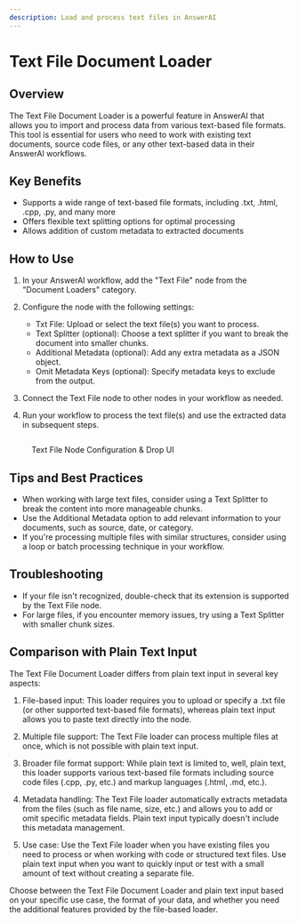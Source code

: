 ```yaml
---
description: Load and process text files in AnswerAI
---
```


# Text File Document Loader

## Overview

The Text File Document Loader is a powerful feature in AnswerAI that allows you to import and process data from various text-based file formats. This tool is essential for users who need to work with existing text documents, source code files, or any other text-based data in their AnswerAI workflows.

## Key Benefits

-   Supports a wide range of text-based file formats, including .txt, .html, .cpp, .py, and many more
-   Offers flexible text splitting options for optimal processing
-   Allows addition of custom metadata to extracted documents

## How to Use

1. In your AnswerAI workflow, add the "Text File" node from the "Document Loaders" category.
2. Configure the node with the following settings:

    - Txt File: Upload or select the text file(s) you want to process.
    - Text Splitter (optional): Choose a text splitter if you want to break the document into smaller chunks.
    - Additional Metadata (optional): Add any extra metadata as a JSON object.
    - Omit Metadata Keys (optional): Specify metadata keys to exclude from the output.

3. Connect the Text File node to other nodes in your workflow as needed.
4. Run your workflow to process the text file(s) and use the extracted data in subsequent steps.

<!-- TODO: Add a screenshot of the Text File node configuration panel -->
<figure><img src="/.gitbook/assets/screenshots/textfilenode.png" alt="" /><figcaption><p> Text File Node Configuration   &#x26; Drop UI</p></figcaption></figure>

## Tips and Best Practices

-   When working with large text files, consider using a Text Splitter to break the content into more manageable chunks.
-   Use the Additional Metadata option to add relevant information to your documents, such as source, date, or category.
-   If you're processing multiple files with similar structures, consider using a loop or batch processing technique in your workflow.

## Troubleshooting

-   If your file isn't recognized, double-check that its extension is supported by the Text File node.
-   For large files, if you encounter memory issues, try using a Text Splitter with smaller chunk sizes.

## Comparison with Plain Text Input

The Text File Document Loader differs from plain text input in several key aspects:

1. File-based input: This loader requires you to upload or specify a .txt file (or other supported text-based file formats), whereas plain text input allows you to paste text directly into the node.

2. Multiple file support: The Text File loader can process multiple files at once, which is not possible with plain text input.

3. Broader file format support: While plain text is limited to, well, plain text, this loader supports various text-based file formats including source code files (.cpp, .py, etc.) and markup languages (.html, .md, etc.).

4. Metadata handling: The Text File loader automatically extracts metadata from the files (such as file name, size, etc.) and allows you to add or omit specific metadata fields. Plain text input typically doesn't include this metadata management.

5. Use case: Use the Text File loader when you have existing files you need to process or when working with code or structured text files. Use plain text input when you want to quickly input or test with a small amount of text without creating a separate file.

Choose between the Text File Document Loader and plain text input based on your specific use case, the format of your data, and whether you need the additional features provided by the file-based loader.
